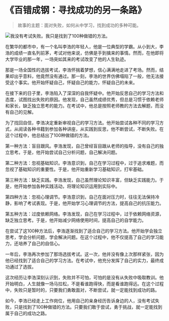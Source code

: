 # 《百错成钢：寻找成功的另一条路》
> 故事的主题：面对失败，如何从中学习，找到成功的多种可能。


![我没有考试失败。我只是找到了100种做错的方法。](/images/ffaa14aba43546fa913de183349823d2.jpg)

在繁华的都市中，有一个名叫李浩的年轻人，他是一位典型的学霸。从小到大，李浩的成绩一直名列前茅，考试对他来说，仿佛是手到擒来的事情。然而，在他即将大学毕业的那一年，一场突如其来的考试改变了他的人生轨迹。

那是一场全国性的选拔考试，李浩怀揣着梦想，信心满满地走进了考场。然而，结果却出乎意料，他竟然没有通过。那一刻，李浩的世界仿佛塌陷了一般，他无法接受这个事实。他开始怀疑自己，怀疑自己的能力，怀疑自己的未来。

在接下来的日子里，李浩陷入了深深的自我怀疑中。他开始反思自己的学习方法和态度，试图找出失败的原因。他发现，自己虽然成绩优秀，但总是习惯于依赖老师和家长，缺乏独立思考的能力。在考试中，他总是按照老师教的方法去解题，而没有自己的见解。

为了找回自信，李浩决定重新审视自己的学习方法。他开始尝试各种不同的学习方式，从阅读各种书籍到参加各种讲座，从实践到反思，他不断尝试，不断失败。在这个过程中，他总结出了100种做错的方法。

第一种方法：盲目跟风。李浩发现，自己曾经盲目跟从老师的指导，没有自己的独立思考。于是，他开始尝试自己分析问题，自己解决问题。

第二种方法：忽视基础知识。李浩意识到，自己在学习过程中，过于追求难题，而忽视了基础知识的重要性。于是，他开始重新学习基础知识，打牢基础。

第三种方法：缺乏实践。李浩发现，自己虽然理论知识丰富，但缺乏实践能力。于是，他开始参加各种实践活动，将理论知识运用到实际中。

第四种方法：忽视心理调节。李浩意识到，自己在面对压力时，往往无法保持冷静，影响了考试表现。于是，他开始学习心理调节的方法，提高自己的抗压能力。

第五种方法：过度依赖网络。李浩发现，自己在学习过程中，过于依赖网络资源，缺乏独立思考。于是，他开始减少网络使用时间，提高自己的自学能力。

在尝试了这100种方法后，李浩逐渐找到了适合自己的学习方法。他开始学会独立思考，学会分析问题，学会解决问题。在这个过程中，他不仅提高了自己的学习能力，还培养了自己的自信心。

一年后，李浩再次参加了那场选拔考试。这一次，他并没有像上次那样紧张，因为他已经找到了适合自己的学习方法。在考试中，他充分发挥了自己的实力，最终成功通过了选拔。

这次经历让李浩深刻认识到，失败并不可怕，可怕的是没有从失败中吸取教训。他开始明白，人生就像一场马拉松，不是看谁跑得快，而是看谁跑得远。在这个过程中，失败只是暂时的，只要我们勇敢面对，不断尝试，就一定能找到成功的路。

如今，李浩已经走上工作岗位，他用自己的亲身经历告诉身边的人，没有考试失败，只是找到了100种做错的方法。只要我们敢于尝试，勇于挑战，就一定能找到属于自己的成功之路。
